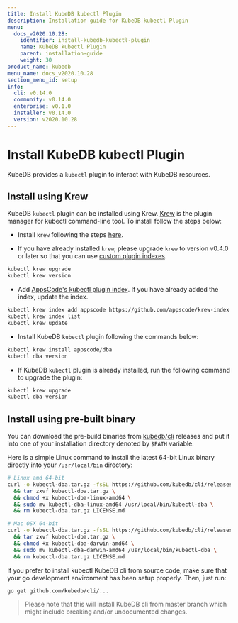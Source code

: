 ```yaml
---
title: Install KubeDB kubectl Plugin
description: Installation guide for KubeDB kubectl Plugin
menu:
  docs_v2020.10.28:
    identifier: install-kubedb-kubectl-plugin
    name: KubeDB kubectl Plugin
    parent: installation-guide
    weight: 30
product_name: kubedb
menu_name: docs_v2020.10.28
section_menu_id: setup
info:
  cli: v0.14.0
  community: v0.14.0
  enterprise: v0.1.0
  installer: v0.14.0
  version: v2020.10.28
---
```


# Install KubeDB kubectl Plugin

KubeDB provides a `kubectl` plugin to interact with KubeDB resources.

## Install using Krew

KubeDB `kubectl` plugin can be installed using Krew. [Krew](https://krew.sigs.k8s.io/) is the plugin manager for kubectl command-line tool. To install follow the steps below:

- Install `krew` following the steps [here](https://krew.sigs.k8s.io/docs/user-guide/setup/install/).

- If you have already installed `krew`, please upgrade `krew` to version v0.4.0 or later so that you can use [custom plugin indexes](https://krew.sigs.k8s.io/docs/user-guide/custom-indexes/).

```bash
kubectl krew upgrade
kubectl krew version
```

- Add [AppsCode's kubectl plugin index](https://github.com/appscode/krew-index). If you have already added the index, update the index.

```bash
kubectl krew index add appscode https://github.com/appscode/krew-index.git
kubectl krew index list
kubectl krew update
```

- Install KubeDB `kubectl` plugin following the commands below:

```bash
kubectl krew install appscode/dba
kubectl dba version
```

- If KubeDB `kubectl` plugin is already installed, run the following command to upgrade the plugin:

```bash
kubectl krew upgrade
kubectl dba version
```

## Install using pre-built binary

You can download the pre-build binaries from [kubedb/cli](https://github.com/kubedb/cli/releases) releases and put it into one of your installation directory denoted by `$PATH` variable.

Here is a simple Linux command to install the latest 64-bit Linux binary directly into your `/usr/local/bin` directory:

```bash
# Linux amd 64-bit
curl -o kubectl-dba.tar.gz -fsSL https://github.com/kubedb/cli/releases/download/{{< param "info.cli" >}}/kubectl-dba-linux-amd64.tar.gz \
  && tar zxvf kubectl-dba.tar.gz \
  && chmod +x kubectl-dba-linux-amd64 \
  && sudo mv kubectl-dba-linux-amd64 /usr/local/bin/kubectl-dba \
  && rm kubectl-dba.tar.gz LICENSE.md

# Mac OSX 64-bit
curl -o kubectl-dba.tar.gz -fsSL https://github.com/kubedb/cli/releases/download/{{< param "info.cli" >}}/kubectl-dba-darwin-amd64.tar.gz \
  && tar zxvf kubectl-dba.tar.gz \
  && chmod +x kubectl-dba-darwin-amd64 \
  && sudo mv kubectl-dba-darwin-amd64 /usr/local/bin/kubectl-dba \
  && rm kubectl-dba.tar.gz LICENSE.md
```

If you prefer to install kubectl KubeDB cli from source code, make sure that your go development environment has been setup properly. Then, just run:

```bash
go get github.com/kubedb/cli/...
```

>Please note that this will install KubeDB cli from master branch which might include breaking and/or undocumented changes.
